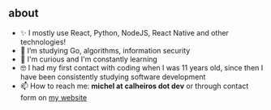## about
- ✨ I mostly use React, Python, NodeJS, React Native and other technologies!
- 🌱 I’m studying Go, algorithms, information security
- 🤔 I'm curious and I'm constantly learning
- 🤓 I had my first contact with coding when I was 11 years old, since then I have been consistently studying software development
- 📫 How to reach me: **michel at calheiros dot dev** or through contact form on [my website](http://calheiros.dev/)

<!--- [![Michel's github stats](https://github-readme-stats.vercel.app/api?username=clh97&count_private=true&theme=radical&show_icons=true)](https://github.com/anuraghazra/github-readme-stats) -->
